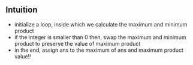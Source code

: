 ## Intuition 
* initialize a loop, inside which we calculate the maximum and minimum product
* if the integer is smaller than 0 then, swap the maximum and minimum product to preserve the value of maximum product
* in the end, assign ans to the maximum of ans and maximum product value!!  
    

